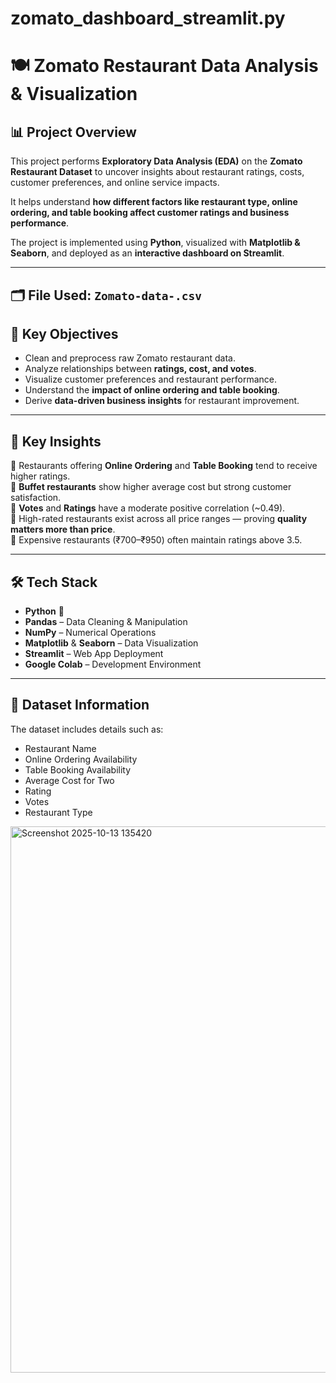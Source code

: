 # zomato_dashboard_streamlit.py
# 🍽 Zomato Restaurant Data Analysis & Visualization

## 📊 Project Overview
This project performs **Exploratory Data Analysis (EDA)** on the **Zomato Restaurant Dataset** to uncover insights about restaurant ratings, costs, customer preferences, and online service impacts.  

It helps understand **how different factors like restaurant type, online ordering, and table booking affect customer ratings and business performance**.

The project is implemented using **Python**, visualized with **Matplotlib & Seaborn**, and deployed as an **interactive dashboard on Streamlit**.

---
🗂️ **File Used:** `Zomato-data-.csv`
---
## 🚀 Key Objectives
- Clean and preprocess raw Zomato restaurant data.  
- Analyze relationships between **ratings, cost, and votes**.  
- Visualize customer preferences and restaurant performance.  
- Understand the **impact of online ordering and table booking**.  
- Derive **data-driven business insights** for restaurant improvement.

---

## 🧠 Key Insights
📌 Restaurants offering **Online Ordering** and **Table Booking** tend to receive higher ratings.  
📌 **Buffet restaurants** show higher average cost but strong customer satisfaction.  
📌 **Votes** and **Ratings** have a moderate positive correlation (~0.49).  
📌 High-rated restaurants exist across all price ranges — proving **quality matters more than price**.  
📌 Expensive restaurants (₹700–₹950) often maintain ratings above 3.5.  

---

## 🛠️ Tech Stack
- **Python** 🐍  
- **Pandas** – Data Cleaning & Manipulation  
- **NumPy** – Numerical Operations  
- **Matplotlib** & **Seaborn** – Data Visualization  
- **Streamlit** – Web App Deployment  
- **Google Colab** – Development Environment  

---

## 📂 Dataset Information
The dataset includes details such as:
- Restaurant Name  
- Online Ordering Availability  
- Table Booking Availability  
- Average Cost for Two  
- Rating  
- Votes  
- Restaurant Type
   
<img width="1888" height="874" alt="Screenshot 2025-10-13 135420" src="https://github.com/user-attachments/assets/b81379ab-3757-432e-a632-a78ada041121" />
